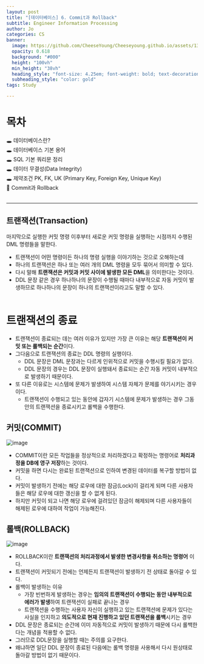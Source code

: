 ```yaml
---
layout: post
title: "[데이터베이스] 6. Commit과 Rollback"
subtitle: Engineer Information Processing
author: Jo
categories: CS
banner:
  image: https://github.com/CheeseYoung/Cheeseyoung.github.io/assets/132384527/7449c012-a41b-4140-b8d0-c6536b6b584f
  opacity: 0.618
  background: "#000"
  height: "100vh"
  min_height: "38vh"
  heading_style: "font-size: 4.25em; font-weight: bold; text-decoration: underline"
  subheading_style: "color: gold"
tags: Study

---
```



# 목차
🕳 데이터베이스란? <br>
🕳 데이터베이스 기본 용어 <br>
🕳 SQL 기본 쿼리문 정리 <br>
🕳 데이터 무결성(Data Integrity) <br>
🕳 제약조건 PK, FK, UK (Primary Key, Foreign Key, Unique Key) <br>
📌 Commit과 Rollback <br>
<br>
<hr>



## 트랜잭션(Transaction)
마지막으로 실행한 커밋 명령 이후부터 새로운 커밋 명령을 실행하는 시점까지 수행된 DML 명령들을 말한다.
- 트랜잭션이 어떤 명령이든 하나의 명령 실행을 이야기하는 것으로 오해하는데
- 하나의 트랜잭션은 하나 또는 여러 개의 DML 명령을 모두 묶어서 의미할 수 있다.
- 다시 말해 **트랜잭션은 커밋과 커밋 사이에 발생한 모든 DML**을 의미한다는 것이다.
- DDL 문장 같은 경우 하나하나의 문장이 수행될 때마다 내부적으로 자동 커밋이 발생하므로 하나하나의 문장이 하나의 트랜잭션이라고도 말할 수 있다.
<br><br>
# 트랜잭션의 종료
- 트랜잭션이 종료되는 데는 여러 이유가 있지만 가장 큰 이유는 해당 **트랜잭션이 커밋 또는 롤백되는 순간**이다. 
- 그다음으로 트랜잭션의 종료는 DDL 명령의 실행이다.
  - DDL 문장은 DML 문장과는 다르게 인위적으로 커밋을 수행시킬 필요가 없다.
  - DDL 문장의 경우는 DDL 문장이 실행돼서 종료되는 순간 자동 커밋이 내부적으로 발생하기 때문이다.
- 또 다른 이유로는 시스템에 문제가 발생하여 시스템 자체가 문제를 야기시키는 경우이다.
  - 트랜잭션이 수행되고 있는 동안에 갑자기 시스템에 문제가 발생하는 경우 그동안의 트랜잭션을 종료시키고 롤백을 수행한다.


## 커밋(COMMIT)
![image](https://github.com/CheeseYoung/Cheeseyoung.github.io/assets/132384527/7449c012-a41b-4140-b8d0-c6536b6b584f)
- COMMIT이란 모든 작업들을 정상적으로 처리하겠다고 확정하는 명령어로 **처리과정을 DB에 영구 저장**하는 것이다.
- 커밋을 하면 다시는 완료된 트랜잭션으로 인하여 변경된 데이터를 복구할 방법이 없다.
- 커밋이 발생하기 전에는 해당 로우에 대한 잠금(Lock)이 걸리게 되며 다른 사용자들은 해당 로우에 대한 갱신을 할 수 없게 된다. 
- 하지만 커밋이 되고 나면 해당 로우에 걸려있던 잠금이 해제되며 다른 사용자들이 해제된 로우에 대하여 작업이 가능해진다. 

## 롤백(ROLLBACK)
![image](https://github.com/CheeseYoung/Cheeseyoung.github.io/assets/132384527/28e880f2-b47e-4585-a8dd-2d22f03039ef)
- ROLLBACK이란 **트랜잭션의 처리과정에서 발생한 변경사항을 취소하는 명령어** 이다.
- 트랜잭션이 커밋되기 전에는 언제든지 트랜잭션이 발생하기 전 상태로 돌아갈 수 있다.
- 롤백이 발생하는 이유
  - 가장 빈번하게 발생하는 경우는 **임의의 트랜잭션이 수행되는 동안 내부적으로 에러가 발생**하여 트랜잭션이 실패로 끝나는 경우
  - 트랜잭션을 수행하는 사용자 자신이 실행하고 있는 트랜잭션에 문제가 있다는 사실을 인지하고 **의도적으로 현재 진행하고 있던 트랜잭션을 롤백**시키는 경우
- DDL 문장은 종료되는 순간에 이미 자동적으로 커밋이 발생하기 때문에 다시 롤백한다는 개념을 적용할 수 없다.
- 그러므로 DDL문장을 실행할 때는 주의를 요구한다.
- 왜냐하면 일단 DDL 문장이 종료된 다음에는 롤백 명령을 사용해서 다시 원상태로 돌아갈 방법이 없기 때문이다.




















